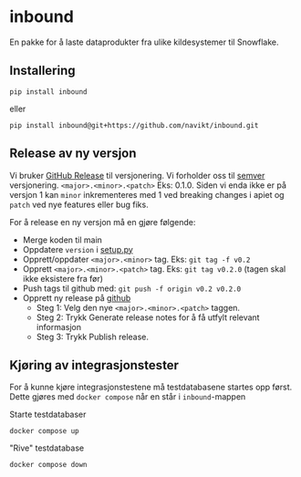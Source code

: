 # inbound
En pakke for å laste dataprodukter fra ulike kildesystemer til Snowflake.

## Installering

```shell
pip install inbound
```

eller

```shell
pip install inbound@git+https://github.com/navikt/inbound.git
```

## Release av ny versjon

Vi bruker [GitHub Release](https://docs.github.com/en/repositories/releasing-projects-on-github/managing-releases-in-a-repository) til versjonering. Vi forholder oss til [semver](https://semver.org) versjonering. `<major>.<minor>.<patch>` Eks: 0.1.0. Siden vi enda ikke er på versjon 1 kan `minor` inkrementeres med 1 ved breaking changes i apiet og `patch` ved nye features eller bug fiks.

For å release en ny versjon må en gjøre følgende:
* Merge koden til main
* Oppdatere `version` i [setup.py](setup.py)
* Opprett/oppdater `<major>.<minor>` tag. Eks: `git tag -f v0.2`
* Opprett `<major>.<minor>.<patch>` tag. Eks: `git tag v0.2.0` (tagen skal ikke eksistere fra før)
* Push tags til github med: `git push -f origin v0.2 v0.2.0`
* Opprett ny release på [github](https://docs.github.com/en/repositories/releasing-projects-on-github/managing-releases-in-a-repository)
    * Steg 1: Velg den nye `<major>.<minor>.<patch>` taggen.
    * Steg 2: Trykk Generate release notes for å få utfylt relevant informasjon 
    * Steg 3: Trykk Publish release.

## Kjøring av integrasjonstester

For å kunne kjøre integrasjonstestene må testdatabasene startes opp først. Dette gjøres med `docker compose` når en står i `inbound`-mappen

Starte testdatabaser

```shell
docker compose up
```

"Rive" testdatabase

```shell
docker compose down
```
